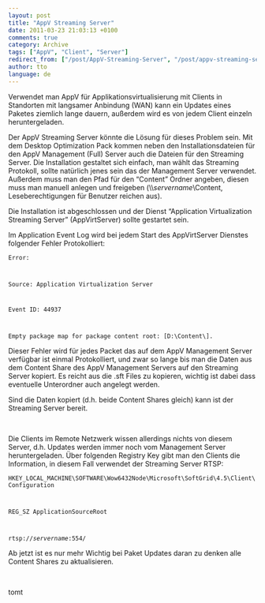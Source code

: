 ```yaml
---
layout: post
title: "AppV Streaming Server"
date: 2011-03-23 21:03:13 +0100
comments: true
category: Archive
tags: ["AppV", "Client", "Server"]
redirect_from: ["/post/AppV-Streaming-Server", "/post/appv-streaming-server"]
author: tto
language: de
---
```

<!-- more -->
<p>Verwendet man AppV für Applikationsvirtualisierung mit Clients in Standorten mit langsamer Anbindung (WAN) kann ein Updates eines Paketes ziemlich lange dauern, außerdem wird es von jedem Client einzeln heruntergeladen.</p>  <p>Der AppV Streaming Server könnte die Lösung für dieses Problem sein. Mit dem Desktop Optimization Pack kommen neben den Installationsdateien für den AppV Management (Full) Server auch die Dateien für den Streaming Server. Die Installation gestaltet sich einfach, man wählt das Streaming Protokoll, sollte natürlich jenes sein das der Management Server verwendet. Außerdem muss man den Pfad für den “Content” Ordner angeben, diesen muss man manuell anlegen und freigeben (\\<em>servername</em>\Content, Leseberechtigungen für Benutzer reichen aus).</p>  <p>Die Installation ist abgeschlossen und der Dienst “Application Virtualization Streaming Server” (AppVirtServer) sollte gestartet sein.</p>  <p>Im Application Event Log wird bei jedem Start des AppVirtServer Dienstes folgender Fehler Protokolliert:</p>  <p><code>Error:</p>    <p>Source: Application Virtualization Server</p>    <p>Event ID: 44937</p>    <p>Empty package map for package content root: [D:\Content\].</code></p>  <p>Dieser Fehler wird für jedes Packet das auf dem AppV Management Server verfügbar ist einmal Protokolliert, und zwar so lange bis man die Daten aus dem Content Share des AppV Management Servers auf den Streaming Server kopiert. Es reicht aus die .sft Files zu kopieren, wichtig ist dabei dass eventuelle Unterordner auch angelegt werden.</p>  <p>Sind die Daten kopiert (d.h. beide Content Shares gleich) kann ist der Streaming Server bereit.</p>  <p>&#160;</p>  <p>Die Clients im Remote Netzwerk wissen allerdings nichts von diesem Server, d.h. Updates werden immer noch vom Management Server heruntergeladen. Über folgenden Registry Key gibt man den Clients die Information, in diesem Fall verwendet der Streaming Server RTSP:</p>  <p><code>HKEY_LOCAL_MACHINE\SOFTWARE\Wow6432Node\Microsoft\SoftGrid\4.5\Client\Configuration</p>    <p>REG_SZ ApplicationSourceRoot</p>    <p>rtsp://<em>servername</em>:554/</code></p>  <p>Ab jetzt ist es nur mehr Wichtig bei Paket Updates daran zu denken alle Content Shares zu aktualisieren. </p>  <p>&#160;</p>  <p>tomt</p>

